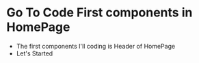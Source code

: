 # Go To Code First components in HomePage
- The first components I'll coding is Header of HomePage
- Let's Started